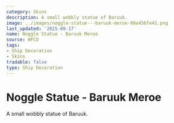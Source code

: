 ```yaml
---
category: Skins
description: A small wobbly statue of Baruuk.
image: ../images/noggle-statue---baruuk-meroe-98e456fe41.png
last_updated: '2025-09-17'
name: Noggle Statue - Baruuk Meroe
source: WFCD
tags:
- Ship Decoration
- Skins
tradable: false
type: Ship Decoration
---
```


# Noggle Statue - Baruuk Meroe

A small wobbly statue of Baruuk.

